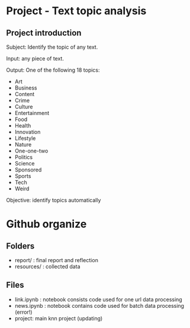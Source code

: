 # Project - Text topic analysis

## Project introduction

Subject: Identify the topic of any text.

Input: any piece of text.

Output: One of the following 18 topics:
- Art
- Business
- Content
- Crime
- Culture
- Entertainment
- Food
- Health
- Innovation
- Lifestyle
- Nature
- One-one-two
- Politics
- Science
- Sponsored
- Sports
- Tech
- Weird

Objective: identify topics automatically

# Github organize
## Folders
- report/ : final report and reflection
- resources/ : collected data
## Files
- link.ipynb : notebook consists code used for one url data processing
- news.ipynb : notebook contains code used for batch data processing (error!)
- project: main knn project (updating)
